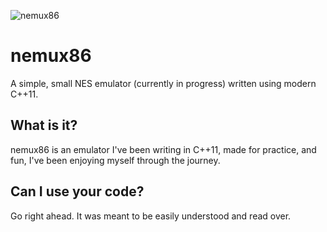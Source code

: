 ![nemux86](https://i.imgur.com/dmwvVEa.jpg)

# nemux86
A simple, small NES emulator (currently in progress) written using modern C++11.

## What is it?
nemux86 is an emulator I've been writing in C++11, made for practice, and fun, I've been enjoying myself through the journey.

## Can I use your code?
Go right ahead. It was meant to be easily understood and read over.
